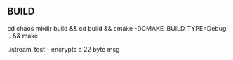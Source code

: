 ## BUILD

cd chaos
mkdir build &&
cd build && 
cmake -DCMAKE_BUILD_TYPE=Debug .. &&
make

./stream_test - encrypts a 22 byte msg
